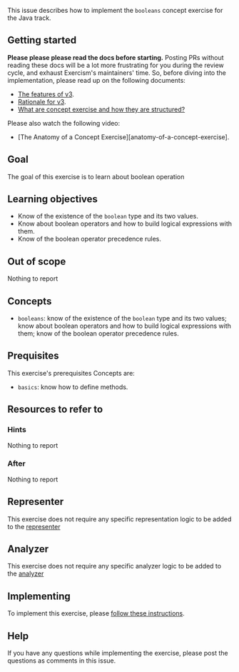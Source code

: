 This issue describes how to implement the `booleans` concept exercise for the Java track.

## Getting started

**Please please please read the docs before starting.** Posting PRs without reading these docs will be a lot more frustrating for you during the review cycle, and exhaust Exercism's maintainers' time. So, before diving into the implementation, please read up on the following documents:


- [The features of v3](https://github.com/exercism/v3/blob/master/docs/concept-exercises.md).
- [Rationale for v3](https://github.com/exercism/v3/blob/master/docs/rationale-for-v3.md).
- [What are concept exercise and how they are structured?](https://github.com/exercism/v3/blob/master/docs/features-of-v3.md)

Please also watch the following video:

- [The Anatomy of a Concept Exercise][anatomy-of-a-concept-exercise].

## Goal

The goal of this exercise is to learn about boolean operation

## Learning objectives

- Know of the existence of the `boolean` type and its two values.
- Know about boolean operators and how to build logical expressions with them.
- Know of the boolean operator precedence rules.

## Out of scope

Nothing to report

## Concepts

- `booleans`: know of the existence of the `boolean` type and its two values; know about boolean operators and how to build logical expressions with them; know of the boolean operator precedence rules.

## Prequisites

This exercise's prerequisites Concepts are:

- `basics`: know how to define methods.


## Resources to refer to

### Hints

Nothing to report

### After

Nothing to report

## Representer

This exercise does not require any specific representation logic to be added to the [representer](https://github.com/exercism/java-representer)

## Analyzer

This exercise does not require any specific analyzer logic to be added to the [analyzer](https://github.com/exercism/java-analyzer)


## Implementing
To implement this exercise, please [follow these instructions](https://github.com/exercism/v3/blob/master/languages/java/reference/implementing-a-concept-exercise.md).

## Help

If you have any questions while implementing the exercise, please post the questions as comments in this issue.

